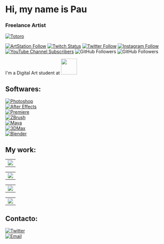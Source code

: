 # Hi, my name is Pau
### Freelance Artist


[![Totoro](https://i.pinimg.com/originals/f4/15/b1/f415b1a3ddeb8a36d8b002cf5d649988.gif)](https://www.artstation.com/uhkyon)


[![ArtStation Follow](https://img.shields.io/badge/ArtStation-FFFFFF?style=social&logo=artstation&labelColor=E4405F)](https://www.artstation.com/uhkyon)
[![Twitch Status](https://img.shields.io/twitch/status/UhKyon?style=social)](https://www.twitch.tv/uhkyon)
[![Twitter Follow](https://img.shields.io/twitter/follow/uhkyon?style=social)](https://twitter.com/uhkyon)
[![Instagram Follow](https://img.shields.io/badge/Instagram-FFFFFF?style=social&logo=instagram&labelColor=E4405F)](https://www.instagram.com/uhkyon)
[![YouTube Channel Subscribers](https://img.shields.io/youtube/channel/subscribers/UCTROEO8NLSTvnWCwTA0s9yg?style=social)](https://www.youtube.com/c/EvilPau?sub_confirmation=1)
![GitHub Followers](https://img.shields.io/github/followers/uhkyon?style=social)
![GitHub Followers](https://img.shields.io/github/stars/uhkyon?style=social)

I'm a Digital Art student at [<img src="https://www.cevbarcelona.com/wp-content/uploads/2018/08/logo-h80.png" width=50>](https://www.cevbarcelona.com/)


## Softwares:
[![Photoshop](https://img.shields.io/badge/Photoshop-002669?style=for-the-badge&logo=adobephotoshop&logoColor=002669&labelColor=31A8FF)]()
</br>
[![After Effects](https://img.shields.io/badge/After_Effects-040492?style=for-the-badge&logo=adobeaftereffects&logoColor=040492&labelColor=9999FF)]()
</br>
[![Premiere](https://img.shields.io/badge/Premiere-040492?style=for-the-badge&logo=adobepremierepro&logoColor=040492&labelColor=9999FF)]()
</br>
[![ZBrush](https://img.shields.io/badge/ZBrush-000000?style=for-the-badge&logo=zotero&logoColor=101010&labelColor=FFFFFF)]()
</br>
[![Maya](https://img.shields.io/badge/Autodesk_Maya-47D5FF?style=for-the-badge&logo=monster&logoColor=white&labelColor=2F98B7)]()
</br>
[![3DMax](https://img.shields.io/badge/3D_Max-0696D7?style=for-the-badge&logo=autodesk&logoColor=blue&labelColor=17526C)]()
</br>
[![Blender](https://img.shields.io/badge/Blender-C34D01?style=for-the-badge&logo=blender&logoColor=101010&labelColor=F5792A)]()
</br>

## My work:

<table style="width:50%">
  <tr>
    <td>
	<a href="https://www.artstation.com/artwork/KeR8YR">
  		<img src="https://cdna.artstation.com/p/assets/images/images/061/952/042/large/uhkyon-asset.jpg?1681997874">
	</a>
	</td>

<table style="width:50%">
  <tr>
    <td>
	<a href="https://www.artstation.com/artwork/BXovyl">
  		<img src="https://cdna.artstation.com/p/assets/images/images/059/300/290/large/uhkyon-asset.jpg?1676061084">
	</a>
	</td>

<table style="width:50%">
  <tr>
    <td>
	<a href="https://www.artstation.com/artwork/2qoeWv">
  		<img src="https://cdna.artstation.com/p/assets/images/images/055/684/118/large/uhkyon-si.jpg?1667506220">
	</a>
	</td>
	
<table style="width:50%">
 <tr>
    <td>
	<a href="https://www.artstation.com/artwork/NGJqOP">
  		<img src="https://cdnb.artstation.com/p/assets/images/images/048/987/377/large/uhkyon-yvir.jpg?1651431235">
	</a>
	</td>
	
  </tr>
</table>
</table>



## Contacto:

[![Twitter](https://img.shields.io/badge/Twitter-darkblue?style=for-the-badge&logo=Twitter&logoColor=blue&labelColor=white)](https://twitter.com/UhKyon)
</br>
[![Email](https://img.shields.io/badge/Mail-D14836?style=for-the-badge&logo=gmail&logoColor=white&labelColor=101010)](mailto:pauvm4689@gmail.com)
</br>
